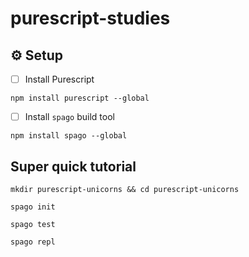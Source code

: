# purescript-studies

## :gear: Setup

- [ ] Install Purescript

```
npm install purescript --global
```

- [ ] Install `spago` build tool

```
npm install spago --global
```

## Super quick tutorial

```
mkdir purescript-unicorns && cd purescript-unicorns
```

```
spago init
```

```
spago test
```


```
spago repl
```
